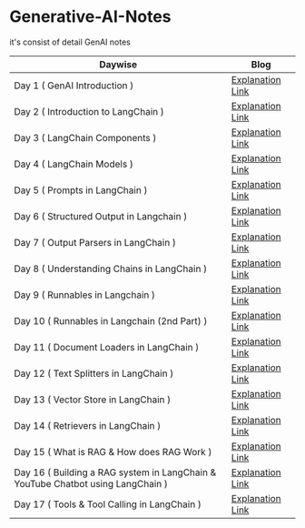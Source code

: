 # Generative-AI-Notes
it's consist of detail GenAI notes


|Daywise| Blog |
|-|-|
|Day 1 ( GenAI Introduction )| [Explanation Link](https://x.com/Sachintukumar/status/1903749743131422879) 
|Day 2 ( Introduction to LangChain )| [Explanation Link](https://x.com/Sachintukumar/status/1904579909940392075) 
|Day 3 ( LangChain Components )| [Explanation Link](https://x.com/Sachintukumar/status/1905083895961247929) 
|Day 4 ( LangChain Models )| [Explanation Link](https://x.com/Sachintukumar/status/1906027885573648739) 
|Day 5 ( Prompts in LangChain )| [Explanation Link](https://x.com/Sachintukumar/status/1906290036867309753) 
|Day 6 ( Structured Output in Langchain )| [Explanation Link](https://x.com/Sachintukumar/status/1907480981461725380) 
|Day 7 ( Output Parsers in LangChain )| [Explanation Link](https://x.com/Sachintukumar/status/1907839943097086408) 
|Day 8 ( Understanding Chains in LangChain )| [Explanation Link](https://x.com/Sachintukumar/status/1908418079005999409) 
|Day 9 ( Runnables in Langchain )| [Explanation Link](https://x.com/Sachintukumar/status/1909303375469949389) 
|Day 10 ( Runnables in Langchain (2nd Part) )| [Explanation Link](https://x.com/Sachintukumar/status/1909795756807954628) 
|Day 11 ( Document Loaders in LangChain )| [Explanation Link](https://x.com/Sachintukumar/status/1910522684569419776) 
|Day 12 ( Text Splitters in LangChain )| [Explanation Link](https://x.com/Sachintukumar/status/1911090266758406452) 
|Day 13 ( Vector Store in LangChain )| [Explanation Link](https://x.com/Sachintukumar/status/1913659819430465758) 
|Day 14 ( Retrievers in LangChain )| [Explanation Link](https://x.com/Sachintukumar/status/1913859730071511175) 
|Day 15 ( What is RAG & How does RAG Work )| [Explanation Link](https://x.com/Sachintukumar/status/1915835404348989723) 
|Day 16 ( Building a RAG system in LangChain & YouTube Chatbot using LangChain )| [Explanation Link](https://x.com/Sachintukumar/status/1916176422667760033) 
|Day 17 ( Tools & Tool Calling in LangChain )| [Explanation Link](https://x.com/Sachintukumar/status/1916467190624026749) 






